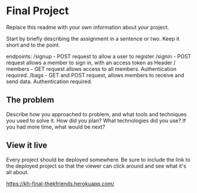 # Final Project

Replace this readme with your own information about your project.

Start by briefly describing the assignment in a sentence or two. Keep it short and to the point.


endpoints:
/signup - POST request to allow a user to register
/signin - POST request allows a member to sign in, with an access token as Header
/ members - GET request allows access to all members. Authentication required.
/bags - GET and POST request, allows members to receive and send data. Authentication required.

## The problem

Describe how you approached to problem, and what tools and techniques you used to solve it. How did you plan? What technologies did you use? If you had more time, what would be next?

## View it live

Every project should be deployed somewhere. Be sure to include the link to the deployed project so that the viewer can click around and see what it's all about.

https://kh-final-thekfriends.herokuapp.com/

